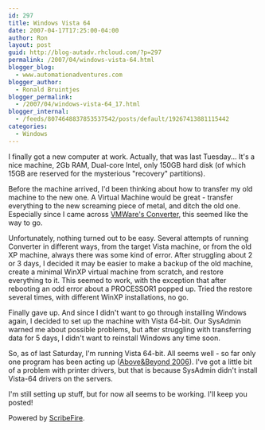 ```yaml
---
id: 297
title: Windows Vista 64
date: 2007-04-17T17:25:00-04:00
author: Ron
layout: post
guid: http://blog-autadv.rhcloud.com/?p=297
permalink: /2007/04/windows-vista-64.html
blogger_blog:
  - www.automationadventures.com
blogger_author:
  - Ronald Bruintjes
blogger_permalink:
  - /2007/04/windows-vista-64_17.html
blogger_internal:
  - /feeds/8074648837853537542/posts/default/19267413881115442
categories:
  - Windows
---
```

I finally got a new computer at work. Actually, that was last Tuesday... It's a nice machine, 2Gb RAM, Dual-core Intel, only 150GB hard disk (of which 15GB are reserved for the mysterious "recovery" partitions).

Before the machine arrived, I'd been thinking about how to transfer my old machine to the new one. A Virtual Machine would be great - transfer everything to the new screaming piece of metal, and ditch the old one. Especially since I came across [VMWare's Converter](http://www.vmware.com/products/converter/), this seemed like the way to go.

Unfortunately, nothing turned out to be easy. Several attempts of running Converter in different ways, from the target Vista machine, or from the old XP machine, always there was some kind of error. After struggling about 2 or 3 days, I decided it may be easier to make a backup of the old machine, create a minimal WinXP virtual machine from scratch, and restore everything to it. This seemed to work, with the exception that after rebooting an odd error about a PROCESSOR1 popped up. Tried the restore several times, with different WinXP installations, no go.

Finally gave up. And since I didn't want to go through installing Windows again, I decided to set up the machine with Vista 64-bit. Our SysAdmin warned me about possible problems, but after struggling with transferring data for 5 days, I didn't want to reinstall Windows any time soon.

So, as of last Saturday, I'm running Vista 64-bit. All seems well - so far only one program has been acting up ([Above&Beyond 2006](http://www.1soft.com/)). I've got a little bit of a problem with printer drivers, but that is because SysAdmin didn't install Vista-64 drivers on the servers.

I'm still setting up stuff, but for now all seems to be working. I'll keep you posted!



Powered by [ScribeFire](http://scribefire.com/).